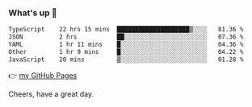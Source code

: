 ### What's up 👋

<!--START_SECTION:waka-->

```txt
TypeScript    22 hrs 15 mins  ████████████████████▒░░░░   81.36 %
JSON          2 hrs           ██░░░░░░░░░░░░░░░░░░░░░░░   07.36 %
YAML          1 hr 11 mins    █░░░░░░░░░░░░░░░░░░░░░░░░   04.36 %
Other         1 hr 9 mins     █░░░░░░░░░░░░░░░░░░░░░░░░   04.22 %
JavaScript    20 mins         ▒░░░░░░░░░░░░░░░░░░░░░░░░   01.28 %
```

<!--END_SECTION:waka-->

👉 [my GitHub Pages](https://ykzhukian.github.io)

Cheers, have a great day.


